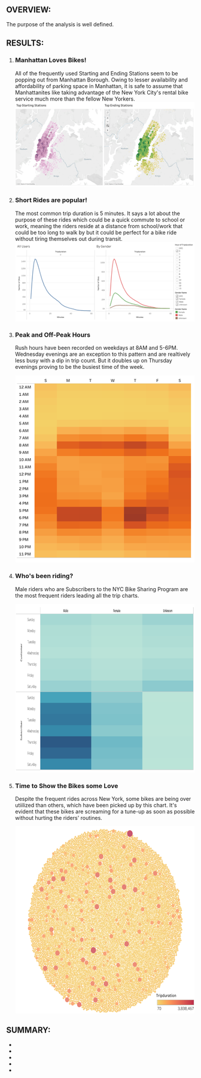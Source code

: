 <h2>OVERVIEW:</h2>
<p>The purpose of the analysis is well defined.</p>

<h2>RESULTS:</h2>
<ol>
    <li>
        <h3>Manhattan Loves Bikes!</h3>
        <p>All of the frequently used Starting and Ending Stations seem to be popping out from Manhattan Borough. Owing to lesser availability and affordability of parking space in Manhattan, it is safe to assume that Manhattanites like taking advantage of the New York City's rental bike service much more than the fellow New Yorkers.
        <img src='https://github.com/yazhcodes/bikesharing/blob/main/Resources/Images/Top%20Stations.png'></img>
    </li>
    <li>
        <h3>Short Rides are popular!</h3>
        <p> The most common trip duration is 5 minutes. It says a lot about the purpose of these rides which could be a quick commute to school or work, meaning the riders reside at a distance from school/work that could be too long to walk by but it could be perfect for a bike ride without tiring themselves out during transit.
        <img src='https://github.com/yazhcodes/bikesharing/blob/main/Resources/Images/Trip%20Duration.png'></img>
    </li>
    <li>
        <h3>Peak and Off-Peak Hours</h3>
        <p>Rush hours have been recorded on weekdays at 8AM and 5-6PM. Wednesday evenings are an exception to this pattern and are realtively less busy with a dip in trip count. But it doubles up on Thursday evenings proving to be the busiest time of the week.</p>
        <div align='center'>
            <img src='https://github.com/yazhcodes/bikesharing/blob/main/Resources/Images/Daily%20Trips%20by%20Hour.png' width=500 height=500></img>
        </div>
    </li>
    <li>
        <h3>Who's been riding?</h3>
        <p>Male riders who are Subscribers to the NYC Bike Sharing Program are the most frequent riders leading all the trip charts.</p>
        <div align='center'>
            <img src='https://github.com/yazhcodes/bikesharing/blob/main/Resources/Images/Daily%20Trips%20by%20User.png' width=700 height=450></img>
        </div>
    </li>
    <li>
        <h3>Time to Show the Bikes some Love</h3>
        <p>Despite the frequent rides across New York, some bikes are being over utiilized than others, which have been picked up by this chart. It's evident that these bikes are screaming for a tune-up as soon as possible without hurting the riders' routines.</p>
        <div align='center'>
            <img src='https://github.com/yazhcodes/bikesharing/blob/main/Resources/Images/Bike%20Utilization.png' width=600 height=500></img>
        </div>
    </li>
</ol>

<h2>SUMMARY:</h2>
<ul>
    <li></li>
    <li></li>
    <li></li>
    <li></li>
    <li></li>
</ul>
